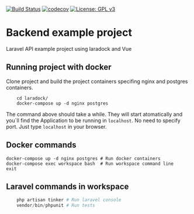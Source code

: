 [![Build Status](https://travis-ci.com/marcelobbfonseca/animal-shelters.svg?branch=master)](https://travis-ci.com/marcelobbfonseca/animal-shelters) [![codecov](https://codecov.io/gh/marcelobbfonseca/animal-shelters/branch/master/graph/badge.svg)](https://codecov.io/gh/marcelobbfonseca/animal-shelters) [![License: GPL v3](https://img.shields.io/badge/License-GPLv3-blue.svg)](https://www.gnu.org/licenses/gpl-3.0)

# Backend example project

Laravel API example project using laradock and Vue

## Running project with docker

Clone project and build the project containers specifing nginx and postgres containers.
```
    cd laradock/
    docker-compose up -d nginx postgres
```
The command above should take a while. They will start atomatically and you`ll find the Application to be running in ```localhost```. No need to specify port.
    Just type ```localhost``` in your browser.

## Docker commands
    docker-compose up -d nginx postgres # Run docker containers
    docker-compose exec workspace bash  # Run workspace command line
    exit

## Laravel commands in workspace
```php
    php artisan tinker # Run laravel console
    vendor/bin/phpunit # Run tests
```